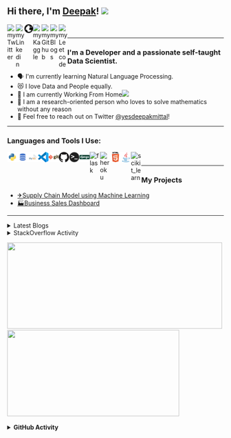 ## Hi there, I'm [Deepak][website]! <img src="https://media.giphy.com/media/hvRJCLFzcasrR4ia7z/giphy.gif" width="25px">

[<img align="left" alt="myTwitter" width="20px" src="https://cdn.jsdelivr.net/npm/simple-icons@v3/icons/twitter.svg" />][twitter]
[<img align="left" alt="myLinkedin" width="20px" src="https://cdn.jsdelivr.net/npm/simple-icons@v3/icons/linkedin.svg" />][linkedin]
[<img align="left" alt="myWebsite" width="20px" src="https://raw.githubusercontent.com/iconic/open-iconic/master/svg/globe.svg" />][website]
[<img align="left" alt="myKaggle" width="20px" src="https://cdn.jsdelivr.net/npm/simple-icons@3.13.0/icons/kaggle.svg" />][kaggle]
[<img align="left" alt="myGithub" width="20px" src="https://cdn.jsdelivr.net/npm/simple-icons@3.13.0/icons/github.svg" />][github]
[<img align="left" alt="myBlogs" width="20px" src="https://cdn.jsdelivr.net/npm/simple-icons@3.13.0/icons/medium.svg" />][medium]
[<img align="left" alt="myLeetcode" width="20px" src="https://cdn.jsdelivr.net/npm/simple-icons@3.13.0/icons/leetcode.svg" />][leetcode]

<br />

---

### I'm a Developer and a passionate self-taught Data Scientist.
- 🗣 I'm currently learning Natural Language Processing.
- 😻 I love Data and People equally. 
- 🏡 I am currently Working From Home<img src="https://media.giphy.com/media/WUlplcMpOCEmTGBtBW/giphy.gif" width="30"> 
- 🍎 I am a research-oriented person who loves to solve mathematics without any reason
- 💬 Feel free to reach out on Twitter [@yesdeepakmittal][twitter]!

---

### Languages and Tools I Use:

<img align="left" alt="Python" width="24px" src="https://raw.githubusercontent.com/github/explore/80688e429a7d4ef2fca1e82350fe8e3517d3494d/topics/python/python.png" />
<img align="left" alt="SQL" width="24px" src="https://raw.githubusercontent.com/github/explore/80688e429a7d4ef2fca1e82350fe8e3517d3494d/topics/sql/sql.png" />
<img align="left" alt="MySQL" width="24px" src="https://raw.githubusercontent.com/github/explore/80688e429a7d4ef2fca1e82350fe8e3517d3494d/topics/mysql/mysql.png" />
<img align="left" alt="Visual Studio Code" width="24px" src="https://raw.githubusercontent.com/github/explore/80688e429a7d4ef2fca1e82350fe8e3517d3494d/topics/visual-studio-code/visual-studio-code.png" /> 
<img align="left" alt="Git" width="24px" src="https://raw.githubusercontent.com/github/explore/80688e429a7d4ef2fca1e82350fe8e3517d3494d/topics/git/git.png" />
<img align="left" alt="GitHub" width="24px" src="https://raw.githubusercontent.com/github/explore/78df643247d429f6cc873026c0622819ad797942/topics/github/github.png" />
<img align="left" alt="Terminal" width="24px" src="https://raw.githubusercontent.com/github/explore/80688e429a7d4ef2fca1e82350fe8e3517d3494d/topics/terminal/terminal.png" />
<img align="left" alt="django" width="24px"
src="https://raw.githubusercontent.com/devicons/devicon/master/icons/django/django-original.svg" />
<img align="left" alt="flask" width="24px"
src="https://www.vectorlogo.zone/logos/pocoo_flask/pocoo_flask-icon.svg" />
<img align="left" alt="heroku" width="24px"
src="https://www.vectorlogo.zone/logos/heroku/heroku-icon.svg" />
<img align="left" alt="HTML" width="24px"
src="https://raw.githubusercontent.com/devicons/devicon/master/icons/html5/html5-original-wordmark.svg" />
<img align="left" alt="Java" width="24px"
src="https://raw.githubusercontent.com/devicons/devicon/master/icons/java/java-original.svg" />
<img align="left" alt="scikit_learn" width="24px"
src="https://upload.wikimedia.org/wikipedia/commons/0/05/Scikit_learn_logo_small.svg" />
<br />

---

### My Projects
- [✈Supply Chain Model using Machine Learning](https://github.com/yesdeepakmittal/SupplyChainModel)
- [🏭Business Sales Dashboard](https://github.com/yesdeepakmittal/Business_Dashboard)

---
<details>
  <summary>Latest Blogs</summary>
  
<!-- BLOG-POST-LIST:START -->
- [error: src refspec master does not match any solution](https://dev.to/yesdeepakmittal/error-src-refspec-master-does-not-match-any-solution-1687)
- [Big data career](https://dev.to/yesdeepakmittal/big-data-career-1p9l)
- [Kaggle dataset into heroku](https://dev.to/yesdeepakmittal/kaggle-dataset-into-heroku-1mn)
- [Predicting the best place for the next building](https://medium.com/@yesdeepakmittal/predicting-the-best-place-for-the-next-building-d45dbfed7dc9?source=rss-1b22113e9cbd------2)
- [Why it is superior to outsource areas where you are not doing good?](https://medium.com/vanijya-technology/why-it-is-superior-to-outsource-areas-where-you-are-not-doing-good-acb6aa6a3689?source=rss-1b22113e9cbd------2)
<!-- BLOG-POST-LIST:END -->
  
</details>
  
<!-- ### My Latest StackOverflow Activity -->
<details>
  <summary>StackOverflow Activity</summary>
  
<!-- STACKOVERFLOW:START -->
- [Time Complexity of for loop if we are just skipping the iteration using continue](https://stackoverflow.com/questions/70681725/time-complexity-of-for-loop-if-we-are-just-skipping-the-iteration-using-continue)
- [What is the time complexity for appending an element to a list? [closed]](https://stackoverflow.com/questions/70529063/what-is-the-time-complexity-for-appending-an-element-to-a-list)
- [error: src refspec master does not match any while deploying app on heroku](https://stackoverflow.com/questions/68422765/error-src-refspec-master-does-not-match-any-while-deploying-app-on-heroku)
- [Answer by Deepak Mittal for git commit error: pathspec &#39;commit&#39; did not match any file&lpar;s&rpar; known to git](https://stackoverflow.com/questions/16951207/git-commit-error-pathspec-commit-did-not-match-any-files-known-to-git/68422649#68422649)
<!-- STACKOVERFLOW:END -->

</details>


<img src="https://github-readme-stats.vercel.app/api?username=yesdeepakmittal&show_icons=true&include_all_commits=true" width="500" height="200"/> <img src="https://github-readme-stats.vercel.app/api/top-langs/?username=yesdeepakmittal&layout=compact&hide=jupyter%20notebook" width="400" height="200"/>

<!-- ![streak_stats](https://github-readme-streak-stats.herokuapp.com/?user=yesdeepakmittal) -->

<details>	
  <summary><b>GitHub Activity</b></summary>
  <br />
  <img src="https://activity-graph.herokuapp.com/graph?username=yesdeepakmittal&theme=github" width="500" height="300"/>
  
  <img src="https://github-readme-streak-stats.herokuapp.com/?user=yesdeepakmittal&theme=dark" width="400" height="300"/>
 
</details>

[website]: https://yesdeepakmittal.github.io
[twitter]: https://twitter.com/yesdeepakmittal
[linkedin]: https://linkedin.com/in/yesdeepakmittal
[kaggle]: https://www.kaggle.com/yesdeepakmittal
[github]: https://github.com/yesdeepakmittal/
[medium]: https://medium.com/@yesdeepakmittal
[leetcode]: https://leetcode.com/yesdeepakmittal/
